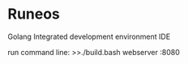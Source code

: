 Runeos
======

Golang Integrated development environment IDE

run command line: 
    >>./build.bash webserver :8080